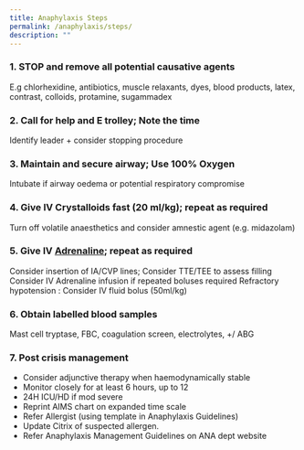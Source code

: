 ```yaml
---
title: Anaphylaxis Steps
permalink: /anaphylaxis/steps/
description: ""
---
```

### 1. STOP and remove all potential causative agents
E.g chlorhexidine, antibiotics, muscle relaxants, dyes, blood products, latex, contrast, colloids, protamine, sugammadex
### 2. Call for help and E trolley; Note the time
Identify leader + consider stopping procedure
### 3. Maintain and secure airway; Use 100% Oxygen
Intubate if airway oedema or potential respiratory compromise
### 4. Give IV Crystalloids fast (20 ml/kg); repeat as required
Turn off volatile anaesthetics and consider amnestic agent (e.g. midazolam)
### 5. Give IV [Adrenaline](/anaphylaxis/drug-doses/); repeat as required
Consider insertion of IA/CVP lines; Consider TTE/TEE to assess filling
Consider IV Adrenaline infusion if repeated boluses required
Refractory hypotension : Consider IV fluid bolus (50ml/kg)
### 6. Obtain labelled blood samples
Mast cell tryptase, FBC, coagulation screen, electrolytes, +/ ABG
### 7. Post crisis management
* Consider adjunctive therapy when haemodynamically stable
* Monitor closely for at least 6 hours, up to 12
* 24H ICU/HD if mod severe
* Reprint AIMS chart on expanded time scale
* Refer Allergist (using template in Anaphylaxis Guidelines)
* Update Citrix of suspected allergen.
* Refer Anaphylaxis Management Guidelines on ANA dept website